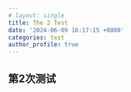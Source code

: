 ```yaml
---
# layout: single
title: The 2 Test
date: '2024-06-09 16:17:15 +0800'
categories: test
author_profile: true
---
```

## 第2次测试
